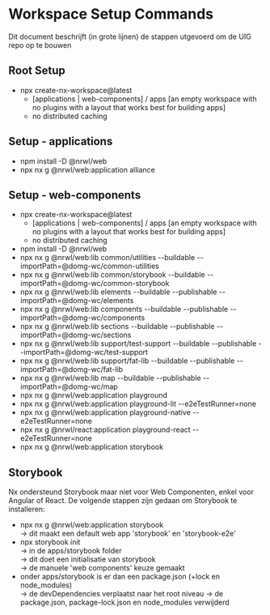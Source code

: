 # Workspace Setup Commands

Dit document beschrijft (in grote lijnen) de stappen utgevoerd om de UIG repo op te bouwen

## Root Setup

-   npx create-nx-workspace@latest
    -   [applications | web-components] / apps [an empty workspace with no plugins with a layout that works best for building apps]
    -   no distributed caching

## Setup - applications

-   npm install -D @nrwl/web
-   npx nx g @nrwl/web:application alliance

## Setup - web-components

-   npx create-nx-workspace@latest
    -   [applications | web-components] / apps [an empty workspace with no plugins with a layout that works best for building apps]
    -   no distributed caching
-   npm install -D @nrwl/web
-   npx nx g @nrwl/web:lib common/utilities --buildable --importPath=@domg-wc/common-utilities
-   npx nx g @nrwl/web:lib common/storybook --buildable --importPath=@domg-wc/common-storybook
-   npx nx g @nrwl/web:lib elements --buildable --publishable --importPath=@domg-wc/elements
-   npx nx g @nrwl/web:lib components --buildable --publishable --importPath=@domg-wc/components
-   npx nx g @nrwl/web:lib sections --buildable --publishable --importPath=@domg-wc/sections
-   npx nx g @nrwl/web:lib support/test-support --buildable --publishable --importPath=@domg-wc/test-support
-   npx nx g @nrwl/web:lib support/fat-lib --buildable --publishable --importPath=@domg-wc/fat-lib
-   npx nx g @nrwl/web:lib map --buildable --publishable --importPath=@domg-wc/map
-   npx nx g @nrwl/web:application playground
-   npx nx g @nrwl/web:application playground-lit --e2eTestRunner=none
-   npx nx g @nrwl/web:application playground-native --e2eTestRunner=none
-   npx nx g @nrwl/react:application playground-react --e2eTestRunner=none
-   npx nx g @nrwl/web:application storybook

## Storybook

Nx ondersteund Storybook maar niet voor Web Componenten, enkel voor Angular of React.
De volgende stappen zijn gedaan om Storybook te installeren:

-   npx nx g @nrwl/web:application storybook\
    -> dit maakt een default web app 'storybook' en 'storybook-e2e'
-   npx storybook init\
    -> in de apps/storybook folder\
    -> dit doet een initialisatie van storybook\
    -> de manuele 'web components' keuze gemaakt
-   onder apps/storybook is er dan een package.json (+lock en node_modules)\
    -> de devDependencies verplaatst naar het root niveau
    -> de package.json, package-lock.json en node_modules verwijderd
